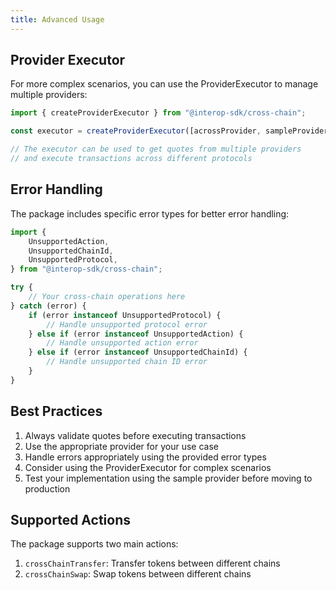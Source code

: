 ```yaml
---
title: Advanced Usage
---
```


## Provider Executor

For more complex scenarios, you can use the ProviderExecutor to manage multiple providers:

```typescript
import { createProviderExecutor } from "@interop-sdk/cross-chain";

const executor = createProviderExecutor([acrossProvider, sampleProvider]);

// The executor can be used to get quotes from multiple providers
// and execute transactions across different protocols
```

## Error Handling

The package includes specific error types for better error handling:

```typescript
import {
    UnsupportedAction,
    UnsupportedChainId,
    UnsupportedProtocol,
} from "@interop-sdk/cross-chain";

try {
    // Your cross-chain operations here
} catch (error) {
    if (error instanceof UnsupportedProtocol) {
        // Handle unsupported protocol error
    } else if (error instanceof UnsupportedAction) {
        // Handle unsupported action error
    } else if (error instanceof UnsupportedChainId) {
        // Handle unsupported chain ID error
    }
}
```

## Best Practices

1. Always validate quotes before executing transactions
2. Use the appropriate provider for your use case
3. Handle errors appropriately using the provided error types
4. Consider using the ProviderExecutor for complex scenarios
5. Test your implementation using the sample provider before moving to production

## Supported Actions

The package supports two main actions:

1. `crossChainTransfer`: Transfer tokens between different chains
2. `crossChainSwap`: Swap tokens between different chains

